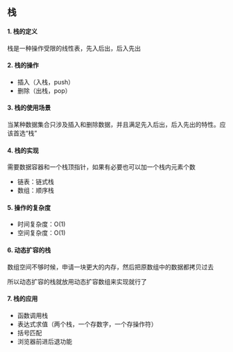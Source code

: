 ## 栈

#### 1. 栈的定义

栈是一种操作受限的线性表，先入后出，后入先出

#### 2. 栈的操作

- 插入（入栈，push）
- 删除（出栈，pop）

#### 3. 栈的使用场景

当某种数据集合只涉及插入和删除数据，并且满足先入后出，后入先出的特性。应该首选“栈”

#### 4. 栈的实现

需要数据容器和一个栈顶指针，如果有必要也可以加一个栈内元素个数

- 链表：链式栈
- 数组：顺序栈

#### 5. 操作的复杂度

- 时间复杂度：O(1)
- 空间复杂度：O(1)

#### 6. 动态扩容的栈

数组空间不够时候，申请一块更大的内存，然后把原数组中的数据都拷贝过去

所以动态扩容的栈就放用动态扩容数组来实现就行了

#### 7. 栈的应用

- 函数调用栈
- 表达式求值（两个栈，一个存数字，一个存操作符）
- 括号匹配
- 浏览器前进后退功能
